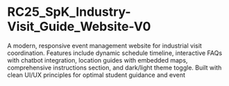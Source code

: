 # RC25_SpK_Industry-Visit_Guide_Website-V0
A modern, responsive event management website for industrial visit coordination. Features include dynamic schedule timeline, interactive FAQs with chatbot integration, location guides with embedded maps, comprehensive instructions section, and dark/light theme toggle. Built with clean UI/UX principles for optimal student guidance and event

